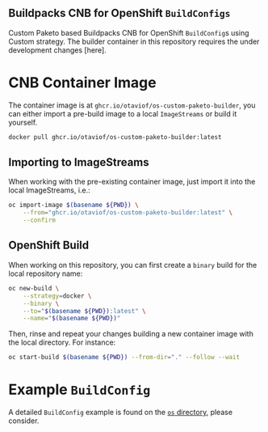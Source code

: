 Buildpacks CNB for OpenShift `BuildConfigs`
-------------------------------------------

Custom Paketo based Buildpacks CNB for OpenShift `BuildConfig`s using Custom strategy. The builder container in this repository requires the under development changes [here].

# CNB Container Image

The container image is at `ghcr.io/otaviof/os-custom-paketo-builder`, you can either import a pre-build image to a local `ImageStreams` or build it yourself.

```bash
docker pull ghcr.io/otaviof/os-custom-paketo-builder:latest
```

## Importing to ImageStreams

When working with the pre-existing container image, just import it into the local ImageStreams, i.e.:

```bash
oc import-image $(basename ${PWD}) \
	--from="ghcr.io/otaviof/os-custom-paketo-builder:latest" \
	--confirm
```

## OpenShift Build

When working on this repository, you can first create a `binary` build for the local repository name:

```bash
oc new-build \
	--strategy=docker \
	--binary \
	--to="$(basename ${PWD}):latest" \
	--name="$(basename ${PWD})"
```

Then, rinse and repeat your changes building a new container image with the local directory. For instance:

```bash
oc start-build $(basename ${PWD}) --from-dir="." --follow --wait
```

# Example `BuildConfig`

A detailed `BuildConfig` example is found on the [`os` directory](./os/README.md), please consider.

[otaviofOCM]: https://github.com/otaviof/openshift-controller-manager/tree/BUILD-558